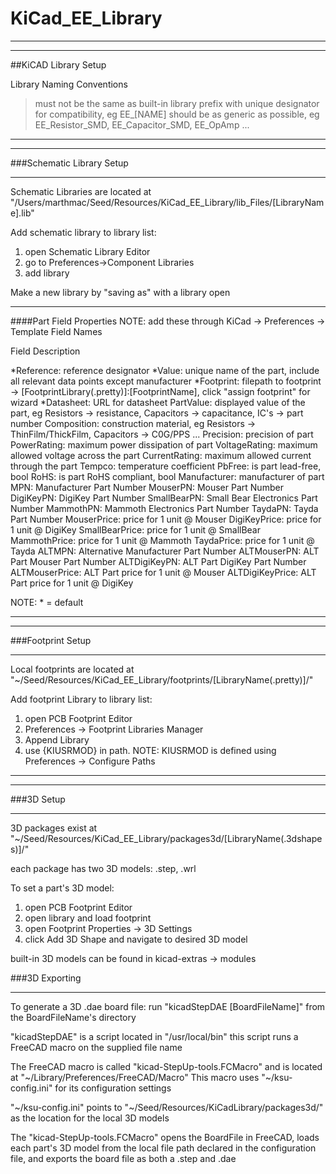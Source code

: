 # KiCad_EE_Library
________________________________________________________________________________________________
________________________________________________________________________________________________

##KiCAD Library Setup

Library Naming Conventions
> must not be the same as built-in library
> prefix with unique designator for compatibility, eg EE_[NAME]
> should be as generic as possible, eg EE_Resistor_SMD, EE_Capacitor_SMD, EE_OpAmp ...

________________________________________________________________________________________________
________________________________________________________________________________________________

###Schematic Library Setup
____________________________________

Schematic Libraries are located at "/Users/marthmac/Seed/Resources/KiCad_EE_Library/lib_Files/[LibraryName].lib"

Add schematic library to library list:
1) open Schematic Library Editor
2) go to Preferences->Component Libraries
3) add library

Make a new library by "saving as" with a library open

____________________________________

####Part Field Properties
NOTE: add these through KiCad -> Preferences -> Template Field Names

Field					Description

*Reference:				reference designator
*Value:					unique name of the part, include all relevant data points except manufacturer
*Footprint:				filepath to footprint -> [FootprintLibrary(.pretty)]:[FootprintName], click "assign footprint" for wizard
*Datasheet:				URL for datasheet
PartValue:				displayed value of the part, eg Resistors -> resistance, Capacitors -> capacitance, IC's -> part number
Composition:			construction material, eg Resistors -> ThinFilm/ThickFilm, Capacitors -> C0G/PPS ...
Precision:				precision of part
PowerRating:			maximum power dissipation of part
VoltageRating:			maximum allowed voltage across the part
CurrentRating:			maximum allowed current through the part
Tempco:					temperature coefficient
PbFree:					is part lead-free, bool
RoHS:					is part RoHS compliant, bool
Manufacturer:			manufacturer of part
MPN:					Manufacturer Part Number
MouserPN:				Mouser Part Number
DigiKeyPN:				DigiKey Part Number
SmallBearPN:			Small Bear Electronics Part Number
MammothPN:				Mammoth Electronics Part Number
TaydaPN:				Tayda Part Number
MouserPrice:			price for 1 unit @ Mouser
DigiKeyPrice:			price for 1 unit @ DigiKey
SmallBearPrice:			price for 1 unit @ SmallBear
MammothPrice:			price for 1 unit @ Mammoth
TaydaPrice:				price for 1 unit @ Tayda
ALTMPN:					Alternative Manufacturer Part Number
ALTMouserPN:			ALT Part Mouser Part Number
ALTDigiKeyPN:			ALT Part DigiKey Part Number
ALTMouserPrice:			ALT Part price for 1 unit @ Mouser
ALTDigiKeyPrice:		ALT Part price for 1 unit @ DigiKey

NOTE: * = default

________________________________________________________________________________________________
________________________________________________________________________________________________

###Footprint Setup
____________________________________

Local footprints are located at "~/Seed/Resources/KiCad_EE_Library/footprints/[LibraryName(.pretty)]/"

Add footprint Library to library list:
1) open PCB Footprint Editor
2) Preferences -> Footprint Libraries Manager
3) Append Library
4) use {KIUSRMOD} in path.  NOTE: KIUSRMOD is defined using Preferences -> Configure Paths



________________________________________________________________________________________________
________________________________________________________________________________________________

###3D Setup
____________________________________

3D packages exist at "~/Seed/Resources/KiCad_EE_Library/packages3d/[LibraryName(.3dshapes)]/"

each package has two 3D models: .step, .wrl


To set a part's 3D model:
1) open PCB Footprint Editor
2) open library and load footprint
3) open Footprint Properties -> 3D Settings
4) click Add 3D Shape and navigate to desired 3D model


built-in 3D models can be found in kicad-extras -> modules


###3D Exporting
____________________________________

To generate a 3D .dae board file:
run "kicadStepDAE [BoardFileName]" from the BoardFileName's directory

"kicadStepDAE" is a script located in "/usr/local/bin"
this script runs a FreeCAD macro on the supplied file name

The FreeCAD macro is called "kicad-StepUp-tools.FCMacro" and is located at "~/Library/Preferences/FreeCAD/Macro"
This macro uses "~/ksu-config.ini" for its configuration settings

"~/ksu-config.ini" points to "~/Seed/Resources/KiCadLibrary/packages3d/" as the location
for the local 3D models

The "kicad-StepUp-tools.FCMacro" opens the BoardFile in FreeCAD, loads each part's 3D model from the local file path
declared in the configuration file, and exports the board file as both a .step and .dae
